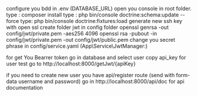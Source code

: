 configure you bdd in .env (DATABASE_URL)
open you console in root folder.
type : composer install
type : php bin/console doctrine:schema:update --force
type: php bin/console doctrine:fixtures:load
generate new ssh key with open ssl
create folder jwt in config folder
openssl genrsa -out config/jwt/private.pem -aes256 4096
openssl rsa -pubout -in config/jwt/private.pem -out config/jwt/public.pem
change you secret phrase in config/service.yaml (App\Service\JwtManager:)

for get You Bearrer token
go in database and select user 
copy api_key for user test
go to http://localhost:8000/getJwt/{apiKey}

if you need to create new user you have api/register route (send with form-data username and password)
go in http://localhost:8000/api/doc for api documentation
